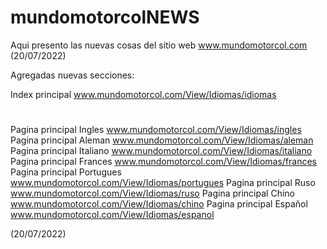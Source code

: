 # mundomotorcolNEWS
Aqui presento las nuevas cosas del sitio web www.mundomotorcol.com (20/07/2022)


Agregadas nuevas secciones:

Index principal www.mundomotorcol.com/View/Idiomas/idiomas
#
Pagina principal Ingles www.mundomotorcol.com/View/Idiomas/ingles
Pagina principal Aleman www.mundomotorcol.com/View/Idiomas/aleman
Pagina principal Italiano www.mundomotorcol.com/View/Idiomas/italiano
Pagina principal Frances www.mundomotorcol.com/View/Idiomas/frances
Pagina principal Portugues www.mundomotorcol.com/View/Idiomas/portugues
Pagina principal Ruso www.mundomotorcol.com/View/Idiomas/ruso
Pagina principal Chino www.mundomotorcol.com/View/Idiomas/chino
Pagina principal Español www.mundomotorcol.com/View/Idiomas/espanol

(20/07/2022)
